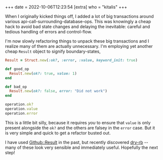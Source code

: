 +++
date = 2022-10-06T12:23:54
[extra]
who = "kitalis"
+++

When I originally kicked things off, I added a lot of big transactions around various api-call-surrounding-database-ops. This was knowingly a cheap hack to avoid bad state changes and delaying the inevitable: careful and tedious handling of errors and control-flow.

I'm now slowly refactoring things to unpack these big transactions and I realize many of them are actually unnecessary. I'm employing yet another cheap `Result` object to signify boundary-states,

```ruby
Result = Struct.new(:ok?, :error, :value, keyword_init: true)

def good_op
  Result.new(ok?: true, value: 1)
end

def bad_op
  Result.new(ok?: false, error: "Did not work")
end

operation.ok?
operation.value
operation.error
```

This is a little bit silly, because it requires _you_ to ensure that `value` is only present alongside the `ok?` and the others are falsey in the `error` case. But it is very simple and quick to get a refactor busted out.

I have used [Github::Result](https://github.com/github/github-ds#githubresult) in the past, but recently discovered [dry-rb](https://dry-rb.org/gems/dry-monads/1.3) -- many of these look very sensible and immediately useful. Hopefully the next step!
